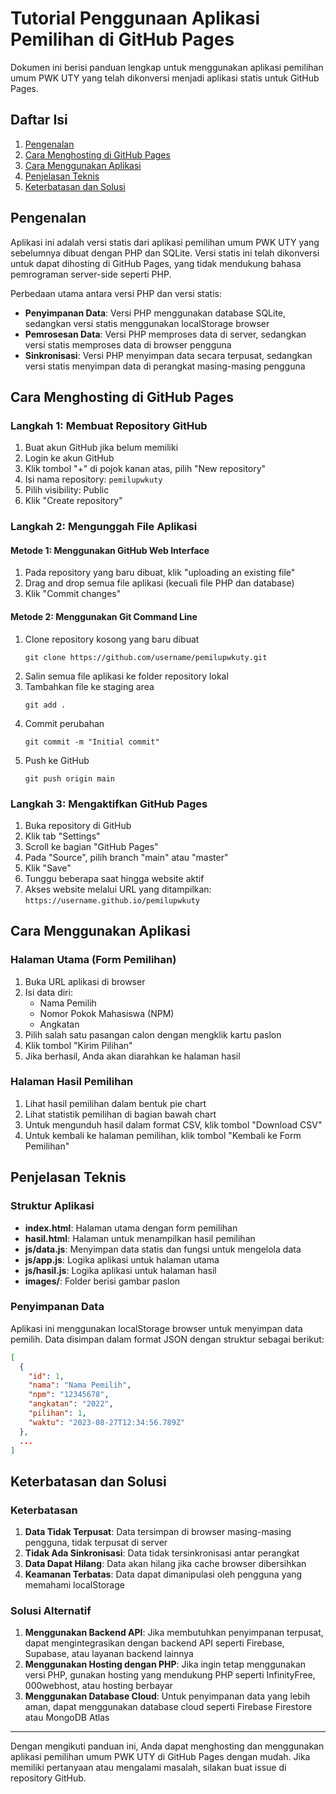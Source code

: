 # Tutorial Penggunaan Aplikasi Pemilihan di GitHub Pages

Dokumen ini berisi panduan lengkap untuk menggunakan aplikasi pemilihan umum PWK UTY yang telah dikonversi menjadi aplikasi statis untuk GitHub Pages.

## Daftar Isi

1. [Pengenalan](#pengenalan)
2. [Cara Menghosting di GitHub Pages](#cara-menghosting-di-github-pages)
3. [Cara Menggunakan Aplikasi](#cara-menggunakan-aplikasi)
4. [Penjelasan Teknis](#penjelasan-teknis)
5. [Keterbatasan dan Solusi](#keterbatasan-dan-solusi)

## Pengenalan

Aplikasi ini adalah versi statis dari aplikasi pemilihan umum PWK UTY yang sebelumnya dibuat dengan PHP dan SQLite. Versi statis ini telah dikonversi untuk dapat dihosting di GitHub Pages, yang tidak mendukung bahasa pemrograman server-side seperti PHP.

Perbedaan utama antara versi PHP dan versi statis:

- **Penyimpanan Data**: Versi PHP menggunakan database SQLite, sedangkan versi statis menggunakan localStorage browser
- **Pemrosesan Data**: Versi PHP memproses data di server, sedangkan versi statis memproses data di browser pengguna
- **Sinkronisasi**: Versi PHP menyimpan data secara terpusat, sedangkan versi statis menyimpan data di perangkat masing-masing pengguna

## Cara Menghosting di GitHub Pages

### Langkah 1: Membuat Repository GitHub

1. Buat akun GitHub jika belum memiliki
2. Login ke akun GitHub
3. Klik tombol "+" di pojok kanan atas, pilih "New repository"
4. Isi nama repository: `pemilupwkuty`
5. Pilih visibility: Public
6. Klik "Create repository"

### Langkah 2: Mengunggah File Aplikasi

#### Metode 1: Menggunakan GitHub Web Interface

1. Pada repository yang baru dibuat, klik "uploading an existing file"
2. Drag and drop semua file aplikasi (kecuali file PHP dan database)
3. Klik "Commit changes"

#### Metode 2: Menggunakan Git Command Line

1. Clone repository kosong yang baru dibuat
   ```
   git clone https://github.com/username/pemilupwkuty.git
   ```
2. Salin semua file aplikasi ke folder repository lokal
3. Tambahkan file ke staging area
   ```
   git add .
   ```
4. Commit perubahan
   ```
   git commit -m "Initial commit"
   ```
5. Push ke GitHub
   ```
   git push origin main
   ```

### Langkah 3: Mengaktifkan GitHub Pages

1. Buka repository di GitHub
2. Klik tab "Settings"
3. Scroll ke bagian "GitHub Pages"
4. Pada "Source", pilih branch "main" atau "master"
5. Klik "Save"
6. Tunggu beberapa saat hingga website aktif
7. Akses website melalui URL yang ditampilkan: `https://username.github.io/pemilupwkuty`

## Cara Menggunakan Aplikasi

### Halaman Utama (Form Pemilihan)

1. Buka URL aplikasi di browser
2. Isi data diri:
   - Nama Pemilih
   - Nomor Pokok Mahasiswa (NPM)
   - Angkatan
3. Pilih salah satu pasangan calon dengan mengklik kartu paslon
4. Klik tombol "Kirim Pilihan"
5. Jika berhasil, Anda akan diarahkan ke halaman hasil

### Halaman Hasil Pemilihan

1. Lihat hasil pemilihan dalam bentuk pie chart
2. Lihat statistik pemilihan di bagian bawah chart
3. Untuk mengunduh hasil dalam format CSV, klik tombol "Download CSV"
4. Untuk kembali ke halaman pemilihan, klik tombol "Kembali ke Form Pemilihan"

## Penjelasan Teknis

### Struktur Aplikasi

- **index.html**: Halaman utama dengan form pemilihan
- **hasil.html**: Halaman untuk menampilkan hasil pemilihan
- **js/data.js**: Menyimpan data statis dan fungsi untuk mengelola data
- **js/app.js**: Logika aplikasi untuk halaman utama
- **js/hasil.js**: Logika aplikasi untuk halaman hasil
- **images/**: Folder berisi gambar paslon

### Penyimpanan Data

Aplikasi ini menggunakan localStorage browser untuk menyimpan data pemilih. Data disimpan dalam format JSON dengan struktur sebagai berikut:

```json
[
  {
    "id": 1,
    "nama": "Nama Pemilih",
    "npm": "12345678",
    "angkatan": "2022",
    "pilihan": 1,
    "waktu": "2023-08-27T12:34:56.789Z"
  },
  ...
]
```

## Keterbatasan dan Solusi

### Keterbatasan

1. **Data Tidak Terpusat**: Data tersimpan di browser masing-masing pengguna, tidak terpusat di server
2. **Tidak Ada Sinkronisasi**: Data tidak tersinkronisasi antar perangkat
3. **Data Dapat Hilang**: Data akan hilang jika cache browser dibersihkan
4. **Keamanan Terbatas**: Data dapat dimanipulasi oleh pengguna yang memahami localStorage

### Solusi Alternatif

1. **Menggunakan Backend API**: Jika membutuhkan penyimpanan terpusat, dapat mengintegrasikan dengan backend API seperti Firebase, Supabase, atau layanan backend lainnya
2. **Menggunakan Hosting dengan PHP**: Jika ingin tetap menggunakan versi PHP, gunakan hosting yang mendukung PHP seperti InfinityFree, 000webhost, atau hosting berbayar
3. **Menggunakan Database Cloud**: Untuk penyimpanan data yang lebih aman, dapat menggunakan database cloud seperti Firebase Firestore atau MongoDB Atlas

---

Dengan mengikuti panduan ini, Anda dapat menghosting dan menggunakan aplikasi pemilihan umum PWK UTY di GitHub Pages dengan mudah. Jika memiliki pertanyaan atau mengalami masalah, silakan buat issue di repository GitHub.